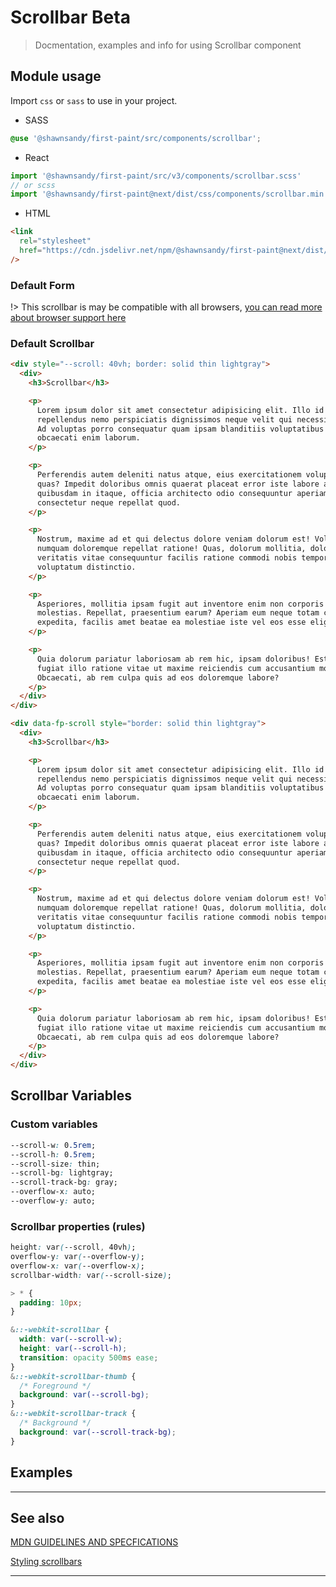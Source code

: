 # Scrollbar <span role="note" style="--note: var(--beta)">Beta</span>

> Docmentation, examples and info for using Scrollbar component

## Module usage

Import `css` or `sass` to use in your project.

- SASS

```scss
@use '@shawnsandy/first-paint/src/components/scrollbar';
```

- React

```jsx
import '@shawnsandy/first-paint/src/v3/components/scrollbar.scss'
// or scss
import '@shawnsandy/first-paint@next/dist/css/components/scrollbar.min.css'
```

- HTML

```html
<link
  rel="stylesheet"
  href="https://cdn.jsdelivr.net/npm/@shawnsandy/first-paint@next/dist/css/components/scrollbar.min.css"
/>
```

### Default Form

!> This scrollbar is may be compatible with all browsers, [you can read more about browser support here](https://developer.mozilla.org/en-US/docs/Web/CSS/::-webkit-scrollbar#browser_compatibility ':target="_blank"')

### Default Scrollbar

```html preview
<div style="--scroll: 40vh; border: solid thin lightgray">
  <div>
    <h3>Scrollbar</h3>

    <p>
      Lorem ipsum dolor sit amet consectetur adipisicing elit. Illo id
      repellendus nemo perspiciatis dignissimos neque velit qui necessitatibus!
      Ad voluptas porro consequatur quam ipsam blanditiis voluptatibus at
      obcaecati enim laborum.
    </p>

    <p>
      Perferendis autem deleniti natus atque, eius exercitationem voluptatum
      quas? Impedit doloribus omnis quaerat placeat error iste labore autem
      quibusdam in itaque, officia architecto odio consequuntur aperiam
      consectetur neque repellat quod.
    </p>

    <p>
      Nostrum, maxime ad et qui delectus dolore veniam dolorum est! Voluptates
      numquam doloremque repellat ratione! Quas, dolorum mollitia, doloribus,
      veritatis vitae consequuntur facilis ratione commodi nobis tempore cumque
      voluptatum distinctio.
    </p>

    <p>
      Asperiores, mollitia ipsam fugit aut inventore enim non corporis
      molestias. Repellat, praesentium earum? Aperiam eum neque totam commodi
      expedita, facilis amet beatae ea molestiae iste vel eos esse eligendi et!
    </p>

    <p>
      Quia dolorum pariatur laboriosam ab rem hic, ipsam doloribus! Est veniam
      fugiat illo ratione vitae ut maxime reiciendis cum accusantium modi.
      Obcaecati, ab rem culpa quis ad eos doloremque labore?
    </p>
  </div>
</div>
```

```html preview
<div data-fp-scroll style="border: solid thin lightgray">
  <div>
    <h3>Scrollbar</h3>

    <p>
      Lorem ipsum dolor sit amet consectetur adipisicing elit. Illo id
      repellendus nemo perspiciatis dignissimos neque velit qui necessitatibus!
      Ad voluptas porro consequatur quam ipsam blanditiis voluptatibus at
      obcaecati enim laborum.
    </p>

    <p>
      Perferendis autem deleniti natus atque, eius exercitationem voluptatum
      quas? Impedit doloribus omnis quaerat placeat error iste labore autem
      quibusdam in itaque, officia architecto odio consequuntur aperiam
      consectetur neque repellat quod.
    </p>

    <p>
      Nostrum, maxime ad et qui delectus dolore veniam dolorum est! Voluptates
      numquam doloremque repellat ratione! Quas, dolorum mollitia, doloribus,
      veritatis vitae consequuntur facilis ratione commodi nobis tempore cumque
      voluptatum distinctio.
    </p>

    <p>
      Asperiores, mollitia ipsam fugit aut inventore enim non corporis
      molestias. Repellat, praesentium earum? Aperiam eum neque totam commodi
      expedita, facilis amet beatae ea molestiae iste vel eos esse eligendi et!
    </p>

    <p>
      Quia dolorum pariatur laboriosam ab rem hic, ipsam doloribus! Est veniam
      fugiat illo ratione vitae ut maxime reiciendis cum accusantium modi.
      Obcaecati, ab rem culpa quis ad eos doloremque labore?
    </p>
  </div>
</div>
```

## Scrollbar Variables

### Custom variables

```css
--scroll-w: 0.5rem;
--scroll-h: 0.5rem;
--scroll-size: thin;
--scroll-bg: lightgray;
--scroll-track-bg: gray;
--overflow-x: auto;
--overflow-y: auto;
```

### Scrollbar properties (rules)

```css
height: var(--scroll, 40vh);
overflow-y: var(--overflow-y);
overflow-x: var(--overflow-x);
scrollbar-width: var(--scroll-size);

> * {
  padding: 10px;
}

&::-webkit-scrollbar {
  width: var(--scroll-w);
  height: var(--scroll-h);
  transition: opacity 500ms ease;
}
&::-webkit-scrollbar-thumb {
  /* Foreground */
  background: var(--scroll-bg);
}
&::-webkit-scrollbar-track {
  /* Background */
  background: var(--scroll-track-bg);
}
```

## Examples

---

## See also

[MDN GUIDELINES AND SPECFICATIONS](https://developer.mozilla.org/en-US/docs/Web/CSS/::-webkit-scrollbar ':_target="_blank"')

[Styling scrollbars](https://webkit.org/blog/363/styling-scrollbars/ ':_target="_blank"')

---
